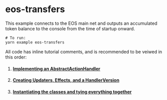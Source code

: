 # eos-transfers

This example connects to the EOS main net and outputs an accumulated token balance to the console from the time of startup onward.


```
# To run:
yarn example eos-transfers
```

All code has inline tutorial comments, and is recommended to be veiwed in this order:

1. #### [Implementing an AbstractActionHandler](ObjectActionHandler.js)
2. #### [Creating Updaters, Effects, and a HandlerVersion](handlerVersions/v1/index.js)
3. #### [Instantiating the classes and tying everything together](index.js)

